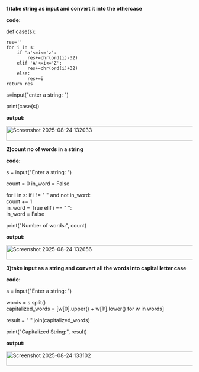<b>1)take string as input and convert it into the othercase  </b>

<b>code:</b>

def case(s):

    res=''
    for i in s:
        if 'a'<=i<='z':
            res+=chr(ord(i)-32)
        elif 'A'<=i<='Z':
            res+=chr(ord(i)+32)
        else:
            res+=i
    return res
    
s=input("enter a string: ")

print(case(s))

<b>output:</b>

<img width="723" height="40" alt="Screenshot 2025-08-24 132033" src="https://github.com/user-attachments/assets/daaba23a-4729-447b-b0c3-86a07d106c1c" />

<b>2)count no of words in a string </b>

<b>code:</b>

s = input("Enter a string: ")

count = 0
in_word = False

for i in s:
    if i != " " and not in_word:  
        count += 1       
        in_word = True
    elif i == " ":      
        in_word = False  

print("Number of words:", count)

<b>output:</b>

<img width="748" height="39" alt="Screenshot 2025-08-24 132656" src="https://github.com/user-attachments/assets/cc591e53-88ec-4e43-bbc4-1b716de7c94c" />

<b>3)take input as a string and convert all the words into capital letter case</b>

<b>code:</b>

s = input("Enter a string: ")

words = s.split()                    
capitalized_words = [w[0].upper() + w[1:].lower() for w in words]

result = " ".join(capitalized_words)     

print("Capitalized String:", result)

<b>output:</b>

<img width="621" height="39" alt="Screenshot 2025-08-24 133102" src="https://github.com/user-attachments/assets/99b2c033-3fa1-4e77-8219-d98d0455e6f7" />
